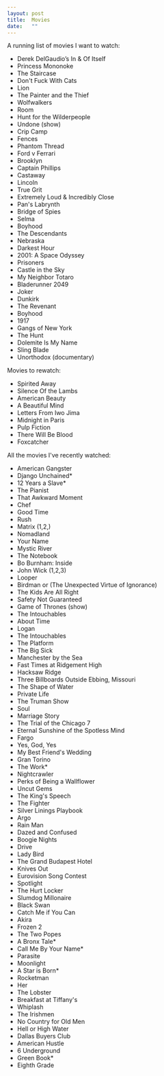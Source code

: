 ```yaml
---
layout: post
title:  Movies
date:   ""
---
```


A running list of movies I want to watch:

- Derek DelGaudio’s In & Of Itself
- Princess Mononoke
- The Staircase
- Don't Fuck With Cats
- Lion
- The Painter and the Thief
- Wolfwalkers
- Room
- Hunt for the Wilderpeople
- Undone (show)
- Crip Camp
- Fences
- Phantom Thread
- Ford v Ferrari
- Brooklyn
- Captain Phillips
- Castaway
- Lincoln
- True Grit
- Extremely Loud & Incredibly Close
- Pan's Labrynth
- Bridge of Spies
- Selma
- Boyhood
- The Descendants
- Nebraska
- Darkest Hour
- 2001: A Space Odyssey
- Prisoners
- Castle in the Sky
- My Neighbor Totaro
- Bladerunner 2049
- Joker
- Dunkirk
- The Revenant
- Boyhood
- 1917
- Gangs of New York
- The Hunt
- Dolemite Is My Name
- Sling Blade
- Unorthodox (documentary)


Movies to rewatch:

- Spirited Away
- Silence Of the Lambs
- American Beauty
- A Beautiful Mind
- Letters From Iwo Jima
- Midnight in Paris
- Pulp Fiction
- There Will Be Blood
- Foxcatcher


All the movies I've recently watched:

- American Gangster
- Django Unchained*
- 12 Years a Slave*
- The Pianist
- That Awkward Moment
- Chef
- Good Time
- Rush
- Matrix (1,2,)
- Nomadland
- Your Name
- Mystic River
- The Notebook
- Bo Burnham: Inside
- John Wick (1,2,3)
- Looper
- Birdman or (The Unexpected Virtue of Ignorance)
- The Kids Are All Right
- Safety Not Guaranteed
- Game of Thrones (show)
- The Intouchables
- About Time
- Logan
- The Intouchables
- The Platform
- The Big Sick
- Manchester by the Sea
- Fast Times at Ridgement High
- Hacksaw Ridge
- Three Billboards Outside Ebbing, Missouri
- The Shape of Water
- Private Life
- The Truman Show
- Soul
- Marriage Story
- The Trial of the Chicago 7
- Eternal Sunshine of the Spotless Mind
- Fargo
- Yes, God, Yes
- My Best Friend's Wedding
- Gran Torino
- The Work*
- Nightcrawler
- Perks of Being a Wallflower
- Uncut Gems
- The King's Speech
- The Fighter
- Silver Linings Playbook
- Argo
- Rain Man
- Dazed and Confused
- Boogie Nights
- Drive
- Lady Bird
- The Grand Budapest Hotel
- Knives Out
- Eurovision Song Contest
- Spotlight
- The Hurt Locker
- Slumdog Millonaire
- Black Swan
- Catch Me if You Can
- Akira
- Frozen 2
- The Two Popes
- A Bronx Tale*
- Call Me By Your Name*
- Parasite
- Moonlight
- A Star is Born*
- Rocketman
- Her
- The Lobster
- Breakfast at Tiffany's
- Whiplash
- The Irishmen
- No Country for Old Men
- Hell or High Water
- Dallas Buyers Club
- American Hustle
- 6 Underground
- Green Book*
- Eighth Grade
